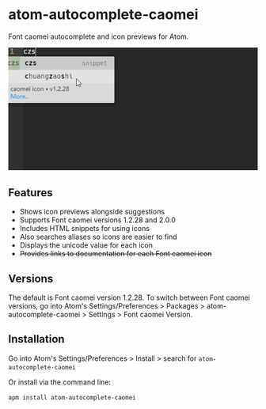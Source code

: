 # atom-autocomplete-caomei

Font caomei autocomplete and icon previews for Atom.

![demo](caomei.gif)

## Features

- Shows icon previews alongside suggestions
- Supports Font caomei versions 1.2.28 and 2.0.0
- Includes HTML snippets for using icons
- Also searches aliases so icons are easier to find
- Displays the unicode value for each icon
- ~~Provides links to documentation for each Font caomei icon~~

## Versions

The default is Font caomei version 1.2.28. To switch between Font caomei versions, go into Atom's Settings/Preferences &gt; Packages &gt; atom-autocomplete-caomei &gt; Settings &gt; Font caomei Version.

## Installation

Go into Atom's Settings/Preferences &gt; Install &gt; search for `atom-autocomplete-caomei`

Or install via the command line:

```
apm install atom-autocomplete-caomei
```
